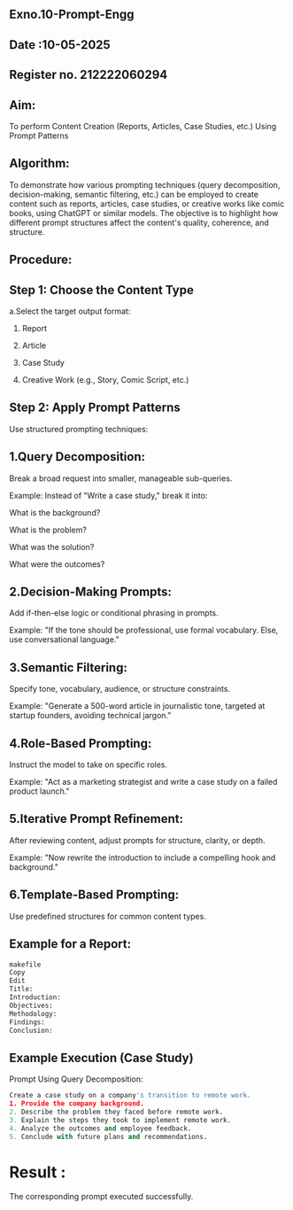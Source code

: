 ## Exno.10-Prompt-Engg
## Date :10-05-2025
## Register no. 212222060294
## Aim: 
To perform Content Creation (Reports, Articles, Case Studies, etc.) Using Prompt Patterns

## Algorithm: 
To demonstrate how various prompting techniques (query decomposition, decision-making, semantic filtering, etc.) can be employed to create content such as reports, articles, case studies, or creative works like comic books, using ChatGPT or similar models. The objective is to highlight how different prompt structures affect the content's quality, coherence, and structure.
## Procedure:
## Step 1: Choose the Content Type
a.Select the target output format:

1. Report

2. Article

3. Case Study

4. Creative Work (e.g., Story, Comic Script, etc.)

## Step 2: Apply Prompt Patterns
Use structured prompting techniques:

## 1.Query Decomposition:

Break a broad request into smaller, manageable sub-queries.

Example: Instead of "Write a case study," break it into:

What is the background?

What is the problem?

What was the solution?

What were the outcomes?

## 2.Decision-Making Prompts:

Add if-then-else logic or conditional phrasing in prompts.

Example: "If the tone should be professional, use formal vocabulary. Else, use conversational language."

## 3.Semantic Filtering:

Specify tone, vocabulary, audience, or structure constraints.

Example: "Generate a 500-word article in journalistic tone, targeted at startup founders, avoiding technical jargon."

## 4.Role-Based Prompting:

Instruct the model to take on specific roles.

Example: "Act as a marketing strategist and write a case study on a failed product launch."

## 5.Iterative Prompt Refinement:

After reviewing content, adjust prompts for structure, clarity, or depth.

Example: "Now rewrite the introduction to include a compelling hook and background."

## 6.Template-Based Prompting:

Use predefined structures for common content types.

## Example for a Report:
```python
makefile
Copy
Edit
Title: 
Introduction: 
Objectives: 
Methodology: 
Findings: 
Conclusion:
```

## Example Execution (Case Study)
Prompt Using Query Decomposition:

```python
Create a case study on a company's transition to remote work. 
1. Provide the company background.
2. Describe the problem they faced before remote work.
3. Explain the steps they took to implement remote work.
4. Analyze the outcomes and employee feedback.
5. Conclude with future plans and recommendations.
```


# Result :  
The corresponding prompt executed successfully.
